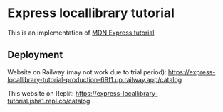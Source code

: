 # Express locallibrary tutorial
This is an implementation of [MDN Express tutorial](https://developer.mozilla.org/en-US/docs/Learn/Server-side/Express_Nodejs)
## Deployment
Website on Railway (may not work due to trial period): https://express-locallibrary-tutorial-production-69f1.up.railway.app/catalog

This website on Replit: https://express-locallibrary-tutorial.jsha1.repl.co/catalog
